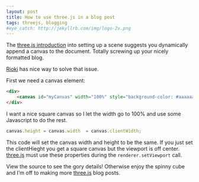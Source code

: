 ```yaml
---
layout: post
title: How to use three.js in a blog post
tags: threejs, blogging
#eye_catch: http://jekyllrb.com/img/logo-2x.png
---
```


The [three.js introduction](http://threejs.org/docs/#Manual/Introduction/Creating_a_scene) into setting up a scene suggests you dynamically 
append a canvas to the document. Totally screwing up your nicely formatted blog.

[Rioki](http://www.rioki.org/2015/04/19/threejs-resize-and-canvas.html) has nice way to solve that issue.

First we need a canvas element:

~~~html
<div>
    <canvas id="myCanvas" width="100%" style="background-color: #aaaaaa"></canvas>
</div>
~~~

I want a nice square canvas so I let the width go to 100% and use some Javascript to do the rest.

~~~javascript
canvas.height = canvas.width  = canvas.clientWidth;
~~~

This code will set the canvas width and height to be the same. If you just set the clientHieght you get a square canvas but the 
viewport is off center. [three.js](http://three.org) must use these properties during the ```renderer.setViewport``` call.

View the source to see the gory details! Otherwise enjoy the spinny cube and I'm off to making more [three.js](http://three.org) blog posts.

<div>
    <canvas id="myCanvas" width="100%" style="background-color: #aaaaaa"></canvas>
</div>

<script src="https://cdnjs.cloudflare.com/ajax/libs/three.js/r73/three.min.js"></script>
<script>
    var canvas = document.getElementById( "myCanvas" );
    var scene = new THREE.Scene();
    var camera = new THREE.PerspectiveCamera( 25, window.innerWidth / window.innerHeight, 0.1, 1000 );
    
    var renderer = new THREE.WebGLRenderer( {canvas: canvas} );
    canvas.height = canvas.width  = canvas.clientWidth; // Set the canvas size so that the viewport renders correctly.
    renderer.setViewport(0, 0, canvas.clientWidth, canvas.clientWidth);
    
    var geometry = new THREE.BoxGeometry( 1, 1, 1 );
    var material = new THREE.MeshBasicMaterial( { color: 0x00ff00 } );
    var cube = new THREE.Mesh( geometry, material );
    scene.add( cube );
    
    camera.position.z = 5;
    
    function render() {
        requestAnimationFrame( render );
        
        cube.rotation.x += 0.1;
        cube.rotation.y += 0.1;
        
        renderer.render( scene, camera );
    }
    render();
    
</script>